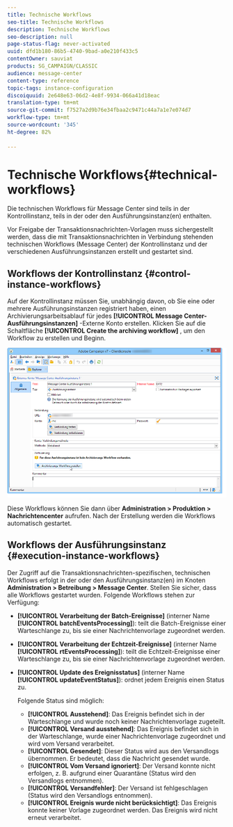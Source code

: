 ```yaml
---
title: Technische Workflows
seo-title: Technische Workflows
description: Technische Workflows
seo-description: null
page-status-flag: never-activated
uuid: dfd1b180-86b5-4740-9bad-a0e210f433c5
contentOwner: sauviat
products: SG_CAMPAIGN/CLASSIC
audience: message-center
content-type: reference
topic-tags: instance-configuration
discoiquuid: 2e648e63-06d2-4e8f-9934-066a41d18eac
translation-type: tm+mt
source-git-commit: f7527a2d9b76e34fbaa2c9471c44a7a1e7e074d7
workflow-type: tm+mt
source-wordcount: '345'
ht-degree: 82%

---
```



# Technische Workflows{#technical-workflows}

Die technischen Workflows für Message Center sind teils in der Kontrollinstanz, teils in der oder den Ausführungsinstanz(en) enthalten.

Vor Freigabe der Transaktionsnachrichten-Vorlagen muss sichergestellt werden, dass die mit Transaktionsnachrichten in Verbindung stehenden technischen Workflows (Message Center) der Kontrollinstanz und der verschiedenen Ausführungsinstanzen erstellt und gestartet sind.

## Workflows der Kontrollinstanz {#control-instance-workflows}

Auf der Kontrollinstanz müssen Sie, unabhängig davon, ob Sie eine oder mehrere Ausführungsinstanzen registriert haben, einen Archivierungsarbeitsablauf für jedes **[!UICONTROL Message Center-Ausführungsinstanzen]** -Externe Konto erstellen. Klicken Sie auf die Schaltfläche **[!UICONTROL Create the archiving workflow]** , um den Workflow zu erstellen und Beginn.

![](assets/messagecenter_archiving_002.png)

Diese Workflows können Sie dann über **Administration > Produktion > Nachrichtencenter** aufrufen. Nach der Erstellung werden die Workflows automatisch gestartet.

<!--**Minimal architecture**

Once the control and execution modules are installed on the same instance, you must create the archiving workflow using the deployment wizard. Click the **[!UICONTROL Create the archiving workflow]** button to create and start the workflow.

![](assets/messagecenter_archiving_001.png)-->

## Workflows der Ausführungsinstanz {#execution-instance-workflows}

Der Zugriff auf die Transaktionsnachrichten-spezifischen, technischen Workflows erfolgt in der oder den Ausführungsinstanz(en) im Knoten **Administration > Betreibung > Message Center**. Stellen Sie sicher, dass alle Workflows gestartet wurden. Folgende Workflows stehen zur Verfügung:

* **[!UICONTROL Verarbeitung der Batch-Ereignisse]** (interner Name **[!UICONTROL batchEventsProcessing]**): teilt die Batch-Ereignisse einer Warteschlange zu, bis sie einer Nachrichtenvorlage zugeordnet werden.
* **[!UICONTROL Verarbeitung der Echtzeit-Ereignisse]** (interner Name **[!UICONTROL rtEventsProcessing]**): teilt die Echtzeit-Ereignisse einer Warteschlange zu, bis sie einer Nachrichtenvorlage zugeordnet werden.
* **[!UICONTROL Update des Ereignisstatus]** (interner Name **[!UICONTROL updateEventStatus]**): ordnet jedem Ereignis einen Status zu.

   Folgende Status sind möglich:

   * **[!UICONTROL Ausstehend]**: Das Ereignis befindet sich in der Warteschlange und wurde noch keiner Nachrichtenvorlage zugeteilt.
   * **[!UICONTROL Versand ausstehend]**: Das Ereignis befindet sich in der Warteschlange, wurde einer Nachrichtenvorlage zugeordnet und wird vom Versand verarbeitet.
   * **[!UICONTROL Gesendet]**: Dieser Status wird aus den Versandlogs übernommen. Er bedeutet, dass die Nachricht gesendet wurde.
   * **[!UICONTROL Vom Versand ignoriert]**: Der Versand konnte nicht erfolgen, z. B. aufgrund einer Quarantäne (Status wird den Versandlogs entnommen).
   * **[!UICONTROL Versandfehler]**: Der Versand ist fehlgeschlagen (Status wird den Versandlogs entnommen).
   * **[!UICONTROL Ereignis wurde nicht berücksichtigt]**: Das Ereignis konnte keiner Vorlage zugeordnet werden. Das Ereignis wird nicht erneut verarbeitet.

